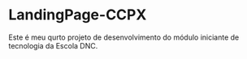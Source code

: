 # LandingPage-CCPX
Este é meu qurto projeto de desenvolvimento do módulo iniciante de tecnologia da Escola DNC.
